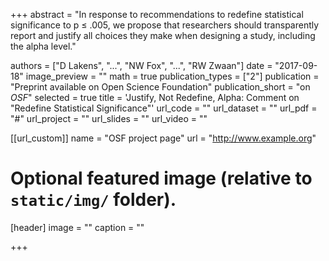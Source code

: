 +++
abstract = "In response to recommendations to redefine statistical significance to p ≤ .005, we propose that researchers should transparently report and justify all choices they make when designing a study, including the alpha level."

authors = ["D Lakens", "...", "NW Fox", "...", "RW Zwaan"]
date = "2017-09-18"
image_preview = ""
math = true
publication_types = ["2"]
publication = "Preprint available on Open Science Foundation"
publication_short = "on *OSF*"
selected = true
title = 'Justify, Not Redefine, Alpha: Comment on "Redefine Statistical Significance"'
url_code = ""
url_dataset = ""
url_pdf = "#"
url_project = ""
url_slides = ""
url_video = ""

[[url_custom]]
name = "OSF project page"
url = "http://www.example.org"

# Optional featured image (relative to `static/img/` folder).
[header]
image = ""
caption = ""

+++

